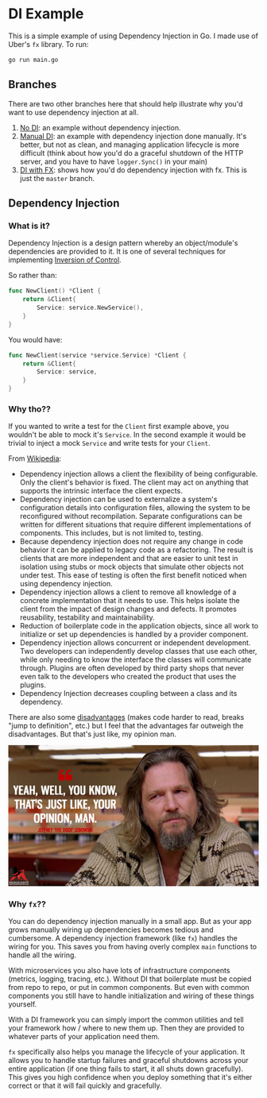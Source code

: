 # DI Example

This is a simple example of using Dependency Injection in Go. I made use of
Uber's `fx` library. To run:

```bash
go run main.go
```

## Branches

There are two other branches here that should help illustrate why you'd want to
use dependency injection at all.

1. [No DI](https://github.com/CrowderSoup/di-example/tree/no-di): an example
   without dependency injection.
2. [Manual DI](https://github.com/CrowderSoup/di-example/tree/manual-di): an
   example with dependency injection done manually. It's better, but not as
   clean, and managing application lifecycle is more difficult (think about how
   you'd do a graceful shutdown of the HTTP server, and you have to have
   `logger.Sync()` in your main)
3. [DI with FX](https://github.com/CrowderSoup/di-example/tree/master): shows
   how you'd do dependency injection with fx. This is just the `master` branch.

## Dependency Injection

### What is it?

Dependency Injection is a design pattern whereby an object/module's dependencies
are provided to it. It is one of several techniques for implementing [Inversion
of Control](https://en.wikipedia.org/wiki/Inversion_of_control).

So rather than:

```go 
func NewClient() *Client {
    return &Client{
        Service: service.NewService(),
    }
}
```

You would have:

```go 
func NewClient(service *service.Service) *Client {
    return &Client{
        Service: service,
    }
}
```

### Why tho??

If you wanted to write a test for the `Client` first example above, you
wouldn't be able to mock it's `Service`. In the second example it would be
trivial to inject a mock `Service` and write tests for your `Client`.

From [Wikipedia](https://en.wikipedia.org/wiki/Dependency_injection#Advantages):

- Dependency injection allows a client the flexibility of being configurable. 
  Only the client's behavior is fixed. The client may act on anything that 
  supports the intrinsic interface the client expects.
- Dependency injection can be used to externalize a system's configuration 
  details into configuration files, allowing the system to be reconfigured 
  without recompilation. Separate configurations can be written for different 
  situations that require different implementations of components. This 
  includes, but is not limited to, testing.
- Because dependency injection does not require any change in code behavior it 
  can be applied to legacy code as a refactoring. The result is clients that are 
  more independent and that are easier to unit test in isolation using stubs or 
  mock objects that simulate other objects not under test. This ease of testing 
  is often the first benefit noticed when using dependency injection.
- Dependency injection allows a client to remove all knowledge of a concrete 
  implementation that it needs to use. This helps isolate the client from the 
  impact of design changes and defects. It promotes reusability, testability and 
  maintainability.
- Reduction of boilerplate code in the application objects, since all work to 
  initialize or set up dependencies is handled by a provider component.
- Dependency injection allows concurrent or independent development. Two 
  developers can independently develop classes that use each other, while only 
  needing to know the interface the classes will communicate through. Plugins 
  are often developed by third party shops that never even talk to the developers 
  who created the product that uses the plugins.
- Dependency Injection decreases coupling between a class and its dependency.

There are also some [disadvantages](https://en.wikipedia.org/wiki/Dependency_injection#Disadvantages)
(makes code harder to read, breaks "jump to definition", etc.) but I feel that 
the advantages far outweigh the disadvantages. But that's just like, my opinion 
man.

![Opinion](./opinion.jpeg)

### Why `fx`??

You can do dependency injection manually in a small app. But as your app grows
manually wiring up dependencies becomes tedious and cumbersome. A dependency
injection framework (like `fx`) handles the wiring for you. This saves you from
having overly complex `main` functions to handle all the wiring.

With microservices you also have lots of infrastructure components (metrics, 
logging, tracing, etc.). Without DI that boilerplate must be copied from repo to 
repo, or put in common components. But even with common components you still 
have to handle initialization and wiring of these things yourself.

With a DI framework you can simply import the common utilities and tell your
framework how / where to new them up. Then they are provided to whatever parts
of your application need them.

`fx` specifically also helps you manage the lifecycle of your application. It
allows you to handle startup failures and graceful shutdowns across your entire
application (if one thing fails to start, it all shuts down gracefully). This
gives you high confidence when you deploy something that it's either correct or
that it will fail quickly and gracefully.
